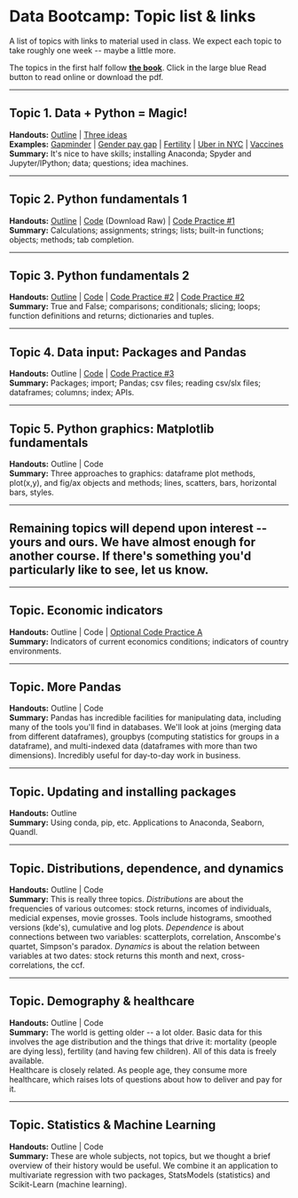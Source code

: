 # Data Bootcamp: Topic list & links 


A list of topics with links to material used in class.  We expect each topic to take roughly one week -- maybe a little more. 

The topics in the first half follow **[the book](https://www.gitbook.com/book/davebackus/test/details)**.  Click in the large blue Read button to read online or download the pdf.    

---

## Topic 1.  Data + Python = Magic!  

**Handouts:**  [Outline](https://github.com/DaveBackus/Data_Bootcamp/blob/master/Documents/bootcamp_topic_intro.pdf) | [Three ideas](https://github.com/DaveBackus/Data_Bootcamp/blob/master/Documents/bootcamp_3ideas.pdf) <br>
**Examples:**  [Gapminder](http://www.gapminder.org/world/) | [Gender pay gap](http://esoltas.blogspot.com/2014/04/how-big-is-gender-pay-gap_10.html) | [Fertility](http://www.randalolson.com/2015/08/23/small-multiples-vs-animated-gifs-for-showing-changes-in-fertility-rates-over-time/) | [Uber in NYC](http://fivethirtyeight.com/features/uber-is-serving-new-yorks-outer-boroughs-more-than-taxis-are/) | [Vaccines](http://graphics.wsj.com/infectious-diseases-and-vaccines/) <br> 
**Summary:**  It's nice to have skills; installing Anaconda; Spyder and Jupyter/IPython; data; questions; idea machines.  

---
## Topic 2.  Python fundamentals 1

**Handouts:**  [Outline](https://github.com/DaveBackus/Data_Bootcamp/blob/master/Documents/bootcamp_topic_pyfun1.pdf) | [Code](https://github.com/DaveBackus/Data_Bootcamp/blob/master/Code/Python/bootcamp_fundamentals_1.py) (Download Raw) | [Code Practice #1](https://github.com/DaveBackus/Data_Bootcamp/blob/master/Documents/bootcamp_practice_1.pdf) <br> 
**Summary:**  Calculations; assignments; strings; lists; built-in functions; objects; methods; tab completion.    

---
## Topic 3.  Python fundamentals 2

**Handouts:**  [Outline](https://github.com/DaveBackus/Data_Bootcamp/blob/master/Documents/bootcamp_topic_pyfun2.pdf) | [Code](https://github.com/DaveBackus/Data_Bootcamp/blob/master/Code/Python/bootcamp_fundamentals_2.py) | [Code Practice #2](https://github.com/DaveBackus/Data_Bootcamp/blob/master/Documents/bootcamp_practice_x.pdf) | [Code Practice #2](https://github.com/DaveBackus/Data_Bootcamp/blob/master/Documents/bootcamp_practice_2.pdf) <br> 
**Summary:**  True and False; comparisons; conditionals; slicing; loops; function definitions and returns; dictionaries and tuples. 

---
## Topic 4.  Data input:  Packages and Pandas

**Handouts:**  Outline | [Code](https://github.com/DaveBackus/Data_Bootcamp/blob/master/Code/Python/bootcamp_pandas_1.py) | [Code Practice #3](https://github.com/DaveBackus/Data_Bootcamp/blob/master/Documents/bootcamp_practice_x.pdf)<br>
**Summary:**  Packages; import; Pandas; csv files; reading csv/slx files; dataframes; columns; index; APIs.  

---
## Topic 5.  Python graphics:  Matplotlib fundamentals 

**Handouts:**  Outline | Code <br>
**Summary:**  Three approaches to graphics: dataframe plot methods, plot(x,y), and fig/ax objects and methods; lines, scatters, bars, horizontal bars, styles.  

---
## Remaining topics will depend upon interest -- yours and ours. We have almost enough for another course.  If there's something you'd particularly like to see, let us know.  

---
## Topic.  Economic indicators 

**Handouts:**  Outline | Code | [Optional Code Practice A](https://github.com/DaveBackus/Data_Bootcamp/blob/master/Documents/bootcamp_practice_x.pdf)  <br>
**Summary:**  Indicators of current economics conditions; indicators of country environments.  

---
## Topic.  More Pandas

**Handouts:**  Outline | Code <br> 
**Summary:**  Pandas has incredible facilities for manipulating data, including many of the tools you'll find in databases.  We'll look at joins (merging data from different dataframes), groupbys (computing statistics for groups in a dataframe), and multi-indexed data (dataframes with more than two dimensions).  Incredibly useful for day-to-day work in business.  

---
## Topic.  Updating and installing packages 

**Handouts:**  Outline <br> 
**Summary:**  Using conda, pip, etc.  Applications to Anaconda, Seaborn, Quandl.  

---
## Topic.  Distributions, dependence, and dynamics 

**Handouts:**  Outline | Code  <br> 
**Summary:**  This is really three topics.  *Distributions* are about the frequencies of various outcomes:  stock returns, incomes of individuals, medicial expenses, movie grosses.  Tools include histograms, smoothed versions (kde's), cumulative and log plots. *Dependence* is about connections between two variables:  scatterplots, correlation, Anscombe's quartet, Simpson's paradox. *Dynamics* is about the relation between variables at two dates:  stock returns this month and next, cross-correlations, the ccf.  

---
## Topic.  Demography & healthcare 

**Handouts:**  Outline | Code  <br>
**Summary:**  The world is getting older -- a lot older.  Basic data for this involves the age distribution and the things that drive it:  mortality (people are dying less), fertility (and having few children).  All of this data is freely available.  <br>
Healthcare is closely related.  As people age, they consume more healthcare, which raises lots of questions about how to deliver and pay for it.  

---
## Topic.  Statistics & Machine Learning 

**Handouts:**  Outline | Code  <br>
**Summary:**  These are whole subjects, not topics, but we thought a brief overview of their history would be useful.  We combine it an application to multivariate regression with two packages, StatsModels (statistics) and Scikit-Learn (machine learning).    
